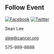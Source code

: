 #
## Follow Event

[![Facebook](/img/facebook.svg "Facebook")](/) [![Twitter](/img/twitter.svg "Twitter")](/)

Sean Lee

[slee@cancer.org](mailto:slee@cancer.org)

575-999-8888